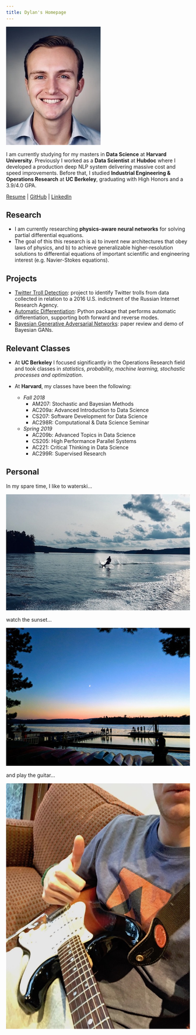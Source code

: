 ```yaml
---
title: Dylan's Homepage
---
```


![headshot](pics/headshot.jpg)

I am currently studying for my masters in **Data Science** at **Harvard University**.
Previously I worked as a **Data Scientist** at **Hubdoc** where I developed a production
deep NLP system delivering massive cost and speed improvements. Before that, I
studied **Industrial Engineering & Operations Research** at **UC Berkeley**, graduating
with High Honors and a 3.9/4.0 GPA.

<a href="http://dylanrandle.github.io/resume.pdf">Resume</a> | [GitHub](https://github.com/dylanrandle) | [LinkedIn](https://linkedin.com/in/dylanrandle/)

## Research

- I am currently researching **physics-aware neural networks** for solving partial differential equations.
- The goal of this this research is a) to invent new architectures that obey laws of physics, and b) to
achieve generalizable higher-resolution solutions to differential equations of important scientific and
engineering interest (e.g. Navier-Stokes equations).

## Projects

- [Twitter Troll Detection](https://dylanrandle.github.io/troll_classification): project to identify Twitter
trolls from data collected in relation to a 2016 U.S. indictment of the Russian Internet Research Agency.
- [Automatic Differentiation](https://github.com/dylanrandle/autograd): Python package that performs automatic
differentiation, supporting both forward and reverse modes.
- [Bayesian Generative Adversarial Networks](https://dylanrandle.github.io/bayesgan.html): paper review and
demo of Bayesian GANs.

## Relevant Classes

- At **UC Berkeley** I focused significantly in the Operations Research field and took classes in *statistics,
probability, machine learning, stochastic processes and optimization*.

- At **Harvard**, my classes have been the following:
  - *Fall 2018*
    - AM207: Stochastic and Bayesian Methods
    - AC209a: Advanced Introduction to Data Science
    - CS207: Software Development for Data Science
    - AC298R: Computational & Data Science Seminar
  - *Spring 2019*
    - AC209b: Advanced Topics in Data Science
    - CS205: High Performance Parallel Systems
    - AC221: Critical Thinking in Data Science
    - AC299R: Supervised Research


## Personal

In my spare time, I like to waterski...

![waterski](pics/waterski.jpg)

watch the sunset...

![camp](pics/camp.jpg)

and play the guitar...

![guitar](pics/electric.jpeg)
